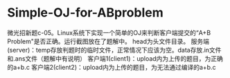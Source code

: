 # Simple-OJ-for-ABproblem
微光招新题c-05。Linux系统下实现一个简单的OJ来判断客户端提交的“A+B Problem"是否正确。运行截图放在了题解中。
head为头文件目录。
服务端(server)：temp存放判题时的临时文件，正常情况下应该为空。data存放.in文件和.ans文件（题解中有说明）
客户端1(client1)：upload内为上传的题目，为正确的a+b.c
客户端2(client2)：upload内为上传的题目，为无法通过编译的a+b.c
